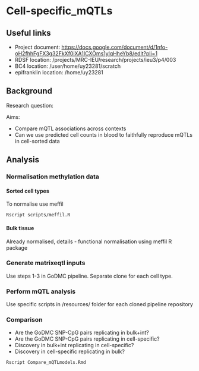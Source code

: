 # Cell-specific_mQTLs

## Useful links

- Project document: https://docs.google.com/document/d/1nfo-oH2fhhFgFX3g32FkXf0iXA1ICXOms1ylqHheYb8/edit?pli=1
- RDSF location: /projects/MRC-IEU/research/projects/ieu3/p4/003
- BC4 location: /user/home/uy23281/scratch
- epifranklin location: /home/uy23281


## Background

Research question: 

Aims: 

- Compare mQTL associations across contexts
- Can we use predicted cell counts in blood to faithfully reproduce mQTLs in cell-sorted data



## Analysis

### Normalisation methylation data

#### Sorted cell types

To normalise use meffil

```
Rscript scripts/meffil.R
```

#### Bulk tissue

Already normalised, details - functional normalisation using meffil R package 

### Generate matrixeqtl inputs

Use steps 1-3 in GoDMC pipeline. Separate clone for each cell type.

### Perform mQTL analysis 

Use specific scripts in /resources/ folder for each cloned pipeline repository

### Comparison
- Are the GoDMC SNP-CpG pairs replicating in bulk+int?
- Are the GoDMC SNP-CpG pairs replicating in cell-specific? 
- Discovery in bulk+int replicating in cell-specific?
- Discovery in cell-specific replicating in bulk?
  
```
Rscript Compare_mQTLmodels.Rmd
```


